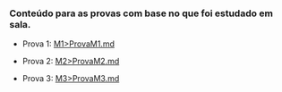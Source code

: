 ### Conteúdo para as provas com base no que foi estudado em sala.

- Prova 1: [M1>ProvaM1.md](M1/ProvaM1.md)

- Prova 2: [M2>ProvaM2.md](M2/ProvaM2.md)

- Prova 3: [M3>ProvaM3.md](M3/ProvaM3.md)
